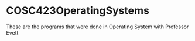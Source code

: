 # COSC423OperatingSystems
These are the programs that were done in Operating System with Professor Evett
